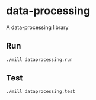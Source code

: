 # data-processing

A data-processing library

## Run

```bash
./mill dataprocessing.run
```

## Test

```bash
./mill dataprocessing.test
```
